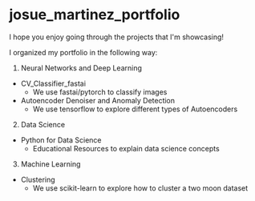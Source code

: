 # josue_martinez_portfolio

I hope you enjoy going through the projects that I'm showcasing!

I organized my portfolio in the following way:

1.  Neural Networks and Deep Learning
  - CV_Classifier_fastai
    - We use fastai/pytorch to classify images
  - Autoencoder Denoiser and Anomaly Detection
    - We use tensorflow to explore different types of Autoencoders
2. Data Science
  - Python for Data Science
    - Educational Resources to explain data science concepts
3. Machine Learning
  - Clustering
    - We use scikit-learn to explore how to cluster a two moon dataset


